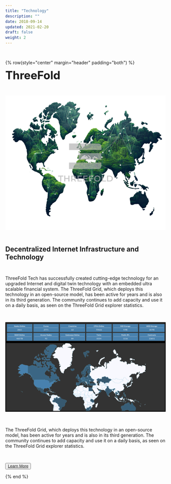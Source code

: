 ```yaml
---
title: "Technology"
description: ""
date: 2018-09-14
updated: 2021-02-20
draft: false
weight: 2
---
```


<div class="container mx-auto">

<br>

<!-- section 1 (co-found) -->

{% row(style="center" margin="header" padding="both") %}

<span style="font-size:2.5em; font-weight:bold; line-height:1em;"> ThreeFold</span>

<br>

![Image](img/tfff.png#medium#mx-auto)

<br>

<span style="font-size:1.5em; font-weight:bold; line-height:1.2em;"> Decentralized Internet Infrastructure and Technology</span>


<br>

<p>
ThreeFold Tech has successfully created cutting-edge technology for an upgraded Internet and digital twin technology with an embedded ultra scalable financial system. The ThreeFold Grid, which deploys this technology in an open-source model, has been active for years and is also in its third generation. The community continues to add capacity and use it on a daily basis, as seen on the ThreeFold Grid explorer statistics.
</p>

<br>

![image](img/gridstat.png#xl#mx-auto)

<br>

<p>
The ThreeFold Grid, which deploys this technology in an open-source model, has been active for years and is also in its third generation. The community continues to add capacity and use it on a daily basis, as seen on the ThreeFold Grid explorer statistics.
</p>

<br>

<button style="font-size:0.9em">[Learn More](/home/tools/)</button>

{% end %}

</div>


